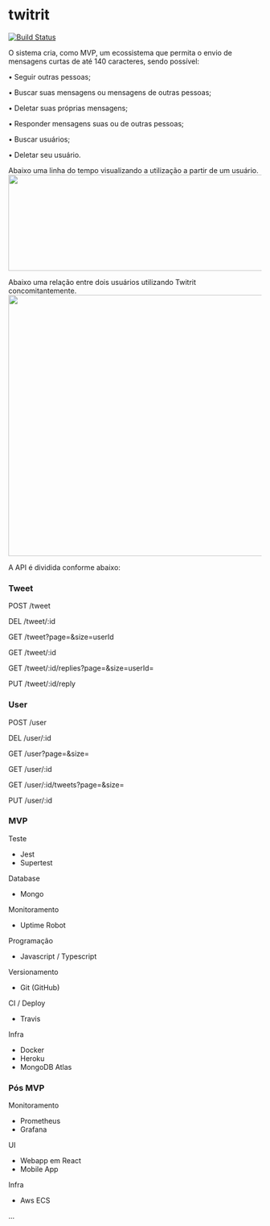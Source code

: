 # twitrit
[![Build Status](https://travis-ci.org/matheusgonzagafs/twitrit.svg?branch=master)](https://travis-ci.org/matheusgonzagafs/twitrit)

O sistema cria, como MVP, um ecossistema que permita o envio de mensagens curtas de até 140 caracteres, sendo possível:

•	Seguir outras pessoas;

•	Buscar suas mensagens ou mensagens de outras pessoas;

•	Deletar suas próprias mensagens;

•	Responder mensagens suas ou de outras pessoas;

•	Buscar usuários;

•	Deletar seu usuário. 

Abaixo uma linha do tempo visualizando a utilização a partir de um usuário.
<img src="https://fttpiq.by.files.1drv.com/y4mpCKPmCJTYCEMoUTt12INkAOTqiwof0Oo8Gapa9KrLZKlV93LMjx_UpuHtnseH3dhfHMTYfFugWD34KOTc4gV9mbGM9p0SCJ7IV_OieD0NIUmBtLvk-JbNs8XLsxrpnEqPNtIy8RBim3TAJ4l2E5HvVni6t7KmynMXXaqDGECHyBHXOMD1F2WUxVB4Ty2-WJwl9IPNTfGtQ75mCf_879FvA?width=1024&height=191&cropmode=none" width="1024" height="191" />


Abaixo uma relação entre dois usuários utilizando Twitrit concomitantemente. 
<img src="https://ftvqqq.by.files.1drv.com/y4mcwJFDOL_Gtm3W8LWemKuztPuvFEWTnXC5dLpMeoo4vP8gT1WxU0lkqYOQg_Jc-yezZcDkjTnfpG2pYS1f_iAxD3ZgUzXekrzGUICTtubdMjTq1AsEc7YM_13w_FH0_SJksfu48JjmxoES06pMn0V6mNFEEDIe_tyQWy-56RwQcv597uaKlqN4_jcbIzRxvCkOJnZEt1VFddxmozUe0muRA?width=1024&height=519&cropmode=none" width="1024" height="519" />

A API é dividida conforme abaixo:

### Tweet

POST /tweet 

DEL /tweet/:id

GET /tweet?page=&size=userId

GET /tweet/:id

GET /tweet/:id/replies?page=&size=userId=

PUT /tweet/:id/reply


### User

POST /user

DEL /user/:id

GET /user?page=&size=

GET /user/:id

GET /user/:id/tweets?page=&size=

PUT /user/:id

### MVP

Teste
- Jest
- Supertest

Database
- Mongo

Monitoramento
- Uptime Robot

Programação
- Javascript / Typescript

Versionamento
- Git (GitHub)

CI / Deploy
- Travis

Infra
- Docker
- Heroku
- MongoDB Atlas


### Pós MVP

Monitoramento
- Prometheus
- Grafana

UI
- Webapp em React
- Mobile App

Infra
- Aws ECS

...


